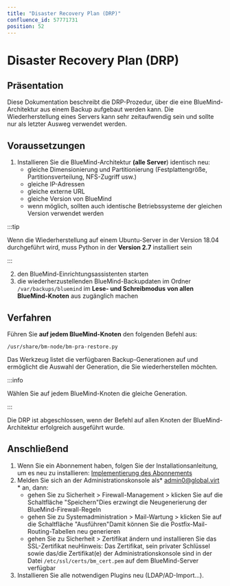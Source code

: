 ```yaml
---
title: "Disaster Recovery Plan (DRP)"
confluence_id: 57771731
position: 52
---
```

# Disaster Recovery Plan (DRP)


## Präsentation

Diese Dokumentation beschreibt die DRP-Prozedur, über die eine BlueMind-Architektur aus einem Backup aufgebaut werden kann. Die Wiederherstellung eines Servers kann sehr zeitaufwendig sein und sollte nur als letzter Ausweg verwendet werden.


## Voraussetzungen

1. Installieren Sie die BlueMind-Architektur **(alle Server**) identisch neu:
    - gleiche Dimensionierung und Partitionierung (Festplattengröße, Partitionsverteilung, NFS-Zugriff usw.)
    - gleiche IP-Adressen
    - gleiche externe URL
    - gleiche Version von BlueMind
    - wenn möglich, sollten auch identische Betriebssysteme der gleichen Version verwendet werden


:::tip

Wenn die Wiederherstellung auf einem Ubuntu-Server in der Version 18.04 durchgeführt wird, muss Python in der **Version 2.7** installiert sein

:::

2. den BlueMind-Einrichtungsassistenten starten
3. die wiederherzustellenden BlueMind-Backupdaten im Ordner `/var/backups/bluemind` im **Lese- und Schreibmodus** **von allen BlueMind-Knoten** aus zugänglich machen


## Verfahren

Führen Sie **auf jedem BlueMind-Knoten** den folgenden Befehl aus:


```
/usr/share/bm-node/bm-pra-restore.py
```


Das Werkzeug listet die verfügbaren Backup-Generationen auf und ermöglicht die Auswahl der Generation, die Sie wiederherstellen möchten.


:::info

Wählen Sie auf jedem BlueMind-Knoten die gleiche Generation.

:::

Die DRP ist abgeschlossen, wenn der Befehl auf allen Knoten der BlueMind-Architektur erfolgreich ausgeführt wurde.

## Anschließend

1. Wenn Sie ein Abonnement haben, folgen Sie der Installationsanleitung, um es neu zu installieren: [Implementierung des Abonnements](https://forge.bluemind.net/confluence/display/BM35/Mise+en+oeuvre+de+la+souscription)
2. Melden Sie sich an der Administrationskonsole als* [admin0@global.virt](mailto:admin0@global.virt) * an, dann:
    - gehen Sie zu Sicherheit > Firewall-Management > klicken Sie auf die Schaltfläche "Speichern"Dies erzwingt die Neugenerierung der BlueMind-Firewall-Regeln
    - gehen Sie zu Systemadministration > Mail-Wartung > klicken Sie auf die Schaltfläche "Ausführen"Damit können Sie die Postfix-Mail-Routing-Tabellen neu generieren
    - gehen Sie zu Sicherheit > Zertifikat ändern und installieren Sie das SSL-Zertifikat neuHinweis: Das Zertifikat, sein privater Schlüssel sowie das/die Zertifikat(e) der Administrationskonsole sind in der Datei `/etc/ssl/certs/bm_cert.pem` auf dem BlueMind-Server verfügbar
3. Installieren Sie alle notwendigen Plugins neu (LDAP/AD-Import...).


